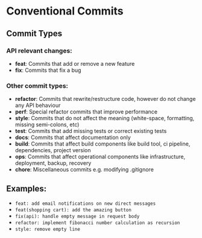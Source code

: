 # Conventional Commits

## Commit Types

### API relevant changes:

- **feat**: Commits that add or remove a new feature
- **fix**: Commits that fix a bug

### Other commit types:

- **refactor**: Commits that rewrite/restructure code, however do not change any API behaviour
- **perf**: Special refactor commits that improve performance
- **style**: Commits that do not affect the meaning (white-space, formatting, missing semi-colons, etc)
- **test**: Commits that add missing tests or correct existing tests
- **docs**: Commits that affect documentation only
- **build**: Commits that affect build components like build tool, ci pipeline, dependencies, project version
- **ops**: Commits that affect operational components like infrastructure, deployment, backup, recovery
- **chore**: Miscellaneous commits e.g. modifying .gitignore

## Examples:

- `feat: add email notifications on new direct messages`
- `feat(shopping cart): add the amazing button`
- `fix(api): handle empty message in request body`
- `refactor: implement fibonacci number calculation as recursion`
- `style: remove empty line`
